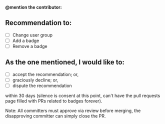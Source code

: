 **@mention the contributor:**

## Recommendation to:

- [ ] Change user group
- [ ] Add a badge
- [ ] Remove a badge

<!-- 

	Explain your reasoning behind tagging that person. 

	Preferably by citing objective examples, like PRs, Issues, and so on.

-->

## As the one mentioned, I would like to:

- [ ] accept the recommendation; or,
- [ ] graciously decline; or,
- [ ] dispute the recommendation

within 30 days (silence is consent at this point, can't have the pull requests page filled with PRs related to badges forever).

<!--

	Why would someone not accept a badge? Loads of reasons depending on the circumstances.

	1. If you're a committer and someone puts a badge for you on having decision making authority in an area, do you really a) think you earned it and b) think you can do that *and* all the other stuff you got going as a committer, admin, or publisher (not to even mention your outside life)? Maybe not. And that's okay. Thank them for the recognition, explain you aren't able to take more on at the moment. It's cool to get recognized though.
	2. Maybe you don't feel you actually earned it yet. I remember being in an interview once. The interviewer asked me to give an example of going above and beyond the call of duty. I said, "That's hard. Because what you consider going above and beyond may be what I consider to be 'just rising to'. If we're in battle and you get wounded and I pull you out of the frey before heading back into it, I don't consider that going above and beyond; I consider that rising to."

	Why would someone remove their own badge? Loads of reasons...

	1. Maybe you got a lot going on right now and want to broadcast to the Marked community that, "Hey, I don't want to say I'm going to do this unless I can really commit to it right now in a way that serves the project well." That's awesome! That takes courage! Because a) saying "no" is hard for most humans ("people pleasers") and b) the alternative, well, for those of us here since about October of 2017 (and prior), we know what the alternative can look like.
	2. Maybe you just think you've done all you can to help and learned all you can from the experience. Again, very awesome and courageous. It takes courage to know when to walk away on your own accord.

	Why would you want to remove someone's badge? Loads of reasons...

	1. Maybe they have decision making authority on something. You asked for their advice. And, you ended up waiting almost a month before receiving a response.
	2. Maybe it was relevant at the time (Master of Marked, for example) but you think they've lost their former level of skill (fell out of practice, for example). They could always get it back.
	3. Maybe to signal to them that, "Hey, you seem to have forgotten about us. Are you still around (or alive)?"

	Anyway, you get the idea. This isn't about good or bad...it's just about giving the community a simple game mechanic by which to publicly say, "Thank you" or "Here's what my status is" in the community or "Hey, I think something's wrong here" in a civil manner.

-->

Note: All committers must approve via review before merging, the disapproving committer can simply close the PR.